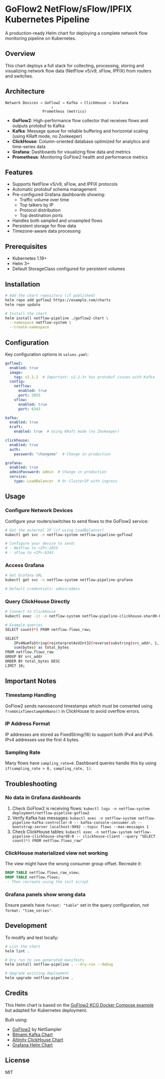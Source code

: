 # GoFlow2 NetFlow/sFlow/IPFIX Kubernetes Pipeline

A production-ready Helm chart for deploying a complete network flow monitoring pipeline on Kubernetes.

## Overview

This chart deploys a full stack for collecting, processing, storing and visualizing network flow data (NetFlow v5/v9, sFlow, IPFIX) from routers and switches.

## Architecture

```
Network Devices → GoFlow2 → Kafka → ClickHouse → Grafana
                     ↓
                 Prometheus (metrics)
```

- **GoFlow2**: High-performance flow collector that receives flows and outputs protobuf to Kafka
- **Kafka**: Message queue for reliable buffering and horizontal scaling (using KRaft mode, no Zookeeper)
- **ClickHouse**: Column-oriented database optimized for analytics and time-series data
- **Grafana**: Dashboards for visualizing flow data and metrics
- **Prometheus**: Monitoring GoFlow2 health and performance metrics

## Features

- Supports NetFlow v5/v9, sFlow, and IPFIX protocols
- Automatic protobuf schema management
- Pre-configured Grafana dashboards showing:
  - Traffic volume over time
  - Top talkers by IP
  - Protocol distribution
  - Top destination ports
- Handles both sampled and unsampled flows
- Persistent storage for flow data
- Timezone-aware data processing

## Prerequisites

- Kubernetes 1.19+
- Helm 3+
- Default StorageClass configured for persistent volumes

## Installation

```bash
# Add the chart repository (if published)
helm repo add goflow2 https://example.com/charts
helm repo update

# Install the chart
helm install netflow-pipeline ./goflow2-chart \
  --namespace netflow-system \
  --create-namespace
```

## Configuration

Key configuration options in `values.yaml`:

```yaml
goflow2:
  enabled: true
  image:
    tag: v2.2.2  # Important: v2.2.3+ has protobuf issues with Kafka
  config:
    netflow:
      enabled: true
      port: 2055
    sflow:
      enabled: true
      port: 6343

kafka:
  enabled: true
  kraft:
    enabled: true  # Using KRaft mode (no Zookeeper)

clickhouse:
  enabled: true
  auth:
    password: "changeme"  # Change in production

grafana:
  enabled: true
  adminPassword: admin  # Change in production
  service:
    type: LoadBalancer  # Or ClusterIP with ingress
```

## Usage

### Configure Network Devices

Configure your routers/switches to send flows to the GoFlow2 service:

```bash
# Get the external IP (if using LoadBalancer)
kubectl get svc -n netflow-system netflow-pipeline-goflow2

# Configure your device to send:
# - NetFlow to <IP>:2055
# - sFlow to <IP>:6343
```

### Access Grafana

```bash
# Get Grafana URL
kubectl get svc -n netflow-system netflow-pipeline-grafana

# Default credentials: admin/admin
```

### Query ClickHouse Directly

```bash
# Connect to ClickHouse
kubectl exec -it -n netflow-system netflow-pipeline-clickhouse-shard0-0 -- clickhouse-client

# Example queries
SELECT count(*) FROM netflow.flows_raw;

SELECT 
    IPv4NumToString(reinterpretAsUInt32(reverse(substring(src_addr, 1, 4)))) as src_ip,
    sum(bytes) as total_bytes
FROM netflow.flows_raw 
GROUP BY src_addr 
ORDER BY total_bytes DESC 
LIMIT 10;
```

## Important Notes


### Timestamp Handling
GoFlow2 sends nanosecond timestamps which must be converted using `fromUnixTimestamp64Nano()` in ClickHouse to avoid overflow errors.

### IP Address Format
IP addresses are stored as FixedString(16) to support both IPv4 and IPv6. IPv4 addresses use the first 4 bytes.

### Sampling Rate
Many flows have `sampling_rate=0`. Dashboard queries handle this by using `if(sampling_rate > 0, sampling_rate, 1)`.

## Troubleshooting

### No data in Grafana dashboards
1. Check GoFlow2 is receiving flows: `kubectl logs -n netflow-system deployment/netflow-pipeline-goflow2`
2. Verify Kafka has messages: `kubectl exec -n netflow-system netflow-pipeline-kafka-controller-0 -- kafka-console-consumer.sh --bootstrap-server localhost:9092 --topic flows --max-messages 1`
3. Check ClickHouse tables: `kubectl exec -n netflow-system netflow-pipeline-clickhouse-shard0-0 -- clickhouse-client --query "SELECT count(*) FROM netflow.flows_raw"`

### ClickHouse materialized view not working
The view might have the wrong consumer group offset. Recreate it:
```sql
DROP TABLE netflow.flows_raw_view;
DROP TABLE netflow.flows;
-- Then recreate using the init script
```

### Grafana panels show wrong data
Ensure panels have `format: "table"` set in the query configuration, not `format: "time_series"`.

## Development

To modify and test locally:

```bash
# Lint the chart
helm lint .

# Dry run to see generated manifests
helm install netflow-pipeline . --dry-run --debug

# Upgrade existing deployment
helm upgrade netflow-pipeline .
```

## Credits

This Helm chart is based on the [GoFlow2 KCG Docker Compose example](https://github.com/netsampler/goflow2/tree/main/compose/kcg) but adapted for Kubernetes deployment.

Built using:
- [GoFlow2](https://github.com/netsampler/goflow2) by NetSampler
- [Bitnami Kafka Chart](https://github.com/bitnami/charts/tree/main/bitnami/kafka)
- [Altinity ClickHouse Chart](https://github.com/Altinity/clickhouse-helm)
- [Grafana Helm Chart](https://github.com/grafana/helm-charts)

## License

MIT
